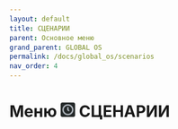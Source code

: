 ```yaml
---
layout: default
title: СЦЕНАРИИ
parent: Основное меню
grand_parent: GLOBAL OS
permalink: /docs/global_os/scenarios
nav_order: 4
---
```


# Меню <img src="../../assets/icons/menus/m_scenarii.png" width="26" height="26"> СЦЕНАРИИ

